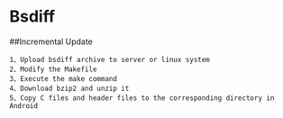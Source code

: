 # Bsdiff
##Incremental Update

    1、Upload bsdiff archive to server or linux system
    2、Modify the Makefile
    3、Execute the make command
    4、Download bzip2 and unzip it
    5、Copy C files and header files to the corresponding directory in Android
